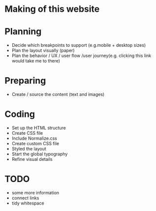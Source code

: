 # Making of this website

# Planning

- Decide which breakpoints to support (e.g.mobile + desktop sizes)
- Plan the layout visually (paper)
- Plan the behavior / UX / user flow /user journey(e.g. clicking this link would take me to there)

# Preparing

- Create / source the content (text and images)

# Coding

- Set up the HTML structure
- Create CSS file
- Include Normalize.css
- Create custom CSS file
- Styled the layout
- Start the global typography
- Refine visual details

# TODO

- some more information
- connect links
- tidy whitespace
